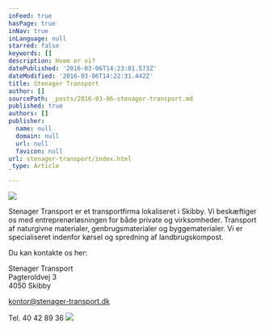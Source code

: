 ```yaml
---
inFeed: true
hasPage: true
inNav: true
inLanguage: null
starred: false
keywords: []
description: Hvem er vi?
datePublished: '2016-03-06T14:23:01.573Z'
dateModified: '2016-03-06T14:22:31.442Z'
title: Stenager Transport
author: []
sourcePath: _posts/2016-03-06-stenager-transport.md
published: true
authors: []
publisher:
  name: null
  domain: null
  url: null
  favicon: null
url: stenager-transport/index.html
_type: Article

---
```

![](https://s3-us-west-2.amazonaws.com/the-grid-img/p/7d382e0d3c5a9d24cad0de2182ff055c225e2203.jpg)

Stenager Transport er et transportfirma lokaliseret i Skibby. Vi beskæftiger os med entreprenørløsningen for både private og virksomheder. Transport af naturgivne materialer, genbrugsmaterialer og byggematerialer. Vi er specialiseret indenfor kørsel og spredning af landbrugskompost.

Du kan kontakte os her:

Stenager Transport  
Pagteroldvej 3  
4050 Skibby

[kontor@stenager-transport.dk][0]

Tel. 40 42 89 36
![](https://the-grid-user-content.s3-us-west-2.amazonaws.com/68923f3f-b701-49b0-816b-734eaf51b9e3.jpg)

[0]: mailto:kontor@stenager-transport.dk